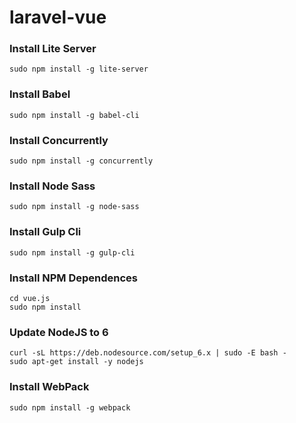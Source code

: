 # laravel-vue

### Install Lite Server
```shell
sudo npm install -g lite-server
```

### Install Babel
```shell
sudo npm install -g babel-cli
```

### Install Concurrently
```shell
sudo npm install -g concurrently
```

### Install Node Sass
```shell
sudo npm install -g node-sass
```

### Install Gulp Cli
```shell
sudo npm install -g gulp-cli
```

### Install NPM Dependences
```shell
cd vue.js
sudo npm install
```

### Update NodeJS to 6
```shell
curl -sL https://deb.nodesource.com/setup_6.x | sudo -E bash -
sudo apt-get install -y nodejs
```

### Install WebPack
```shell
sudo npm install -g webpack
```